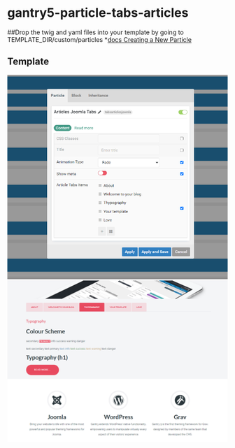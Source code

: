 # gantry5-particle-tabs-articles
##Drop the twig and yaml files into your template by going to TEMPLATE_DIR/custom/particles
*[docs Creating a New Particle](https://docs.gantry.org/gantry5/advanced/creating-a-new-particle)
## Template
![template app](./particle-tabs-articles-joomla-backend.png)
![template app](./particle-tabs-articles-joomla.png)

